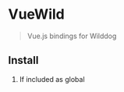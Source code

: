 # VueWild

> Vue.js bindings for Wilddog

## Install

1. If included as global <script>: will install automatically if global Vue is present.

  ``` html
  <head>
    <!-- Vue -->
    <script src="https://unpkg.com/vue/dist/vue.js"></script>
    <!-- Wilddog -->
    <script src="https://cdn.wilddog.com/sdk/js/2.5.8/wilddog.js"></script>
    <!-- VueWild -->
    <script src="https://unpkg.com/vuewild/dist/vuewild.js"></script>
  </head>
  ```

2. In module environments, e.g CommonJS:

  ``` bash
  npm install vue wilddog vuewild --save
  ```

  ``` js
  var Vue = require('vue')
  var VueWild = require('vuewild')
  var wilddog = require('wilddog')
  
  // explicit installation required in module environments
  Vue.use(VueWild)
  ```

## Usage

``` js
var wilddogApp = wilddog.initializeApp({ ... })
var sync = wilddogApp.sync()
var vm = new Vue({
  el: '#demo',
  wilddog: {
    // simple syntax, bind as an array by default
    anArray: sync.ref('url/to/my/collection'),
    // can also bind to a query
    anotherArray: sync.ref('url/to/my/collection').limitToLast(25),
    // full syntax
    anObject: {
      source: sync.ref('url/to/my/object'),
      // optionally bind as an object
      asObject: true,
      // optionally provide the cancelCallback
      cancelCallback: function () {},
      // this is called once the data has been retrieved from Wilddog
      readyCallback: function () {}
    }
  }
})
```

If you need to access properties from the Vue instance, use the function syntax:

```js
var vm = new Vue({
  el: '#demo',
  wilddog: function () {
    return {
      anArray: sync.ref('url/to/my/collection/')
    }
  }
})
```

⚠️: This function will get executed only once. If you want to have automatic rebind (pretty much like a computed property) use a `$watch` and call `$unbind` and then `$bindAsArray`

**About the cancelCallback**:

> An optional callback that will be notified if your event subscription is ever canceled because your client does not have permission to read this data (or it had permission but has now lost it). This callback will be passed an `Error` object indicating why the failure occurred.

[From Wilddog API Reference](https://docs.wilddog.com/sync/Web/api/Query.html#on)

``` html
<div id="demo">
  <pre>{{ anObject | json }}</pre>
  <ul>
    <li v-for="item in anArray">{{ item.text }}</li>
  </ul>
</div>
```

The above will bind the Vue instance's `anObject` and `anArray` to the respective Wilddog data sources. In addition, the instance also gets the `$wilddogRefs` property, which holds the refs for each binding:

``` js
// add an item to the array
vm.$wilddogRefs.anArray.push({
  text: 'hello'
})
```

Alternatively, you can also manually bind to a Wilddog ref with the `$bindAsObject` or `$bindAsArray` instance methods:

``` js
vm.$bindAsObject('user', myWilddogRef.child('user'))
vm.$bindAsArray('items', myWilddogRef.child('items').limitToLast(25))

// You can also pass cancelCallback and readyCallback callbacks functions as
// a third and fourth arguments. Any of them can be omitted by passing null
vm.$bindAsObject('user', myWilddogRef.child('user'), null, () => console.log('Ready fired!'))

// References are unbound when the component is destroyed but you can manually unbind a reference
// if needed
vm.$unbind('items')
```

To save user-input to your Wilddog database, simply push the data onto `this.$wilddogRefs.items` (instead of `this.items`) within a Vue method to automatically sync with Wilddog.
For example, in your template you could add something simple like

```html
<input v-model="item" placeholder="Add an item"/>
<button @click="addItem">Add item</button>
```

And within your Vue component
```js
export default {
  data () {
    return {
      item: ''
    }
  },
  wilddog: {
    items: sync.ref('items')
  },
  methods: {
    addItem () {
      this.$wilddogRefs.items.push({
        name: this.item
      })
    }
  }
}
```

## Data Normalization

### Array Bindings

Each record in the bound array will contain a `.key` property which specifies the key where the record is stored. So if you have data at `/items/-Jtjl482BaXBCI7brMT8/`, the record for that data will have a `.key` of `"-Jtjl482BaXBCI7brMT8"`.

If an individual record's value in the database is a primitive (boolean, string, or number), the value will be stored in the `.value` property. If the individual record's value is an object, each of the object's properties will be stored as properties of the bound record. As an example, let's assume the `/items/` node you bind to contains the following data:

``` json
{
  "items": {
    "-Jtjl482BaXBCI7brMT8": 100,
    "-Jtjl6tmqjNeAnQvyD4l": {
      "first": "fred",
      "last": "Flintstone"
    },
    "-JtjlAXoQ3VAoNiJcka9": "foo"
  }
}
```

The resulting bound array stored in `vm.items` will be:

``` json
[
  {
    ".key": "-Jtjl482BaXBCI7brMT8",
    ".value": 100
  },
  {
    ".key": "-Jtjl6tmqjNeAnQvyD4l",
    "first": "Fred",
    "last": "Flintstone"
  },
  {
    ".key": "-JtjlAXoQ3VAoNiJcka9",
    ".value": "foo"
  }
]
```

To delete or update an item you can use the `.key` property of a given object. But keep in mind you have to remove the `.key` attribute of the updated object:

``` js
 // Vue instance methods
 deleteItem: function (item) {
   this.$wilddogRefs.items.child(item['.key']).remove()
 },
 updateItem: function (item) { 
   // create a copy of the item
   item = {...item}
   // remove the .key attribute
   delete item['.key']
   this.$wilddogRefs.items.child(item['.key']).set(item)
 } 
```

You can check the full example at [examples/todo-app](examples/todo-app/index.html).

## Contributing

Clone the repo, then:

```bash
$ npm install    # install dependencies
$ npm test       # run test suite with coverage report
$ npm run dev    # watch and build dist/vuewild.js
$ npm run build  # build dist/vuewild.js and vuewild.min.js
```

## License

[MIT](http://opensource.org/licenses/MIT)
